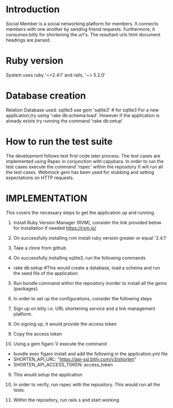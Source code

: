 # Introduction

Social Member is a social networking platform for members. It connects members with one another by sending friend requests. Furthermore, it consumes bitly for shortening the url's.
The resultant urls html document headings are parsed.

# Ruby version
System uses ruby '~>2.4.1'   and  rails, '~> 5.2.0'

# Database creation
Relation Database used: sqlite3
use gem 'sqlite3' # for sqlite3
For a new application,try using 'rake db:schema:load'.
However if the application is already exists try running the command 'rake db:setup'


# How to run the test suite
The development follows test first code later process.
The test cases are implemented using Rspec in conjunction with capybara.
In order to run the test cases execute the command 'rspec' within the repository
It will run all the test cases.
Webmock gem has been used for stubbing and setting expectations on HTTP requests.

# IMPLEMENTATION

This covers the necessary steps to get the application up and running.

1. Install Ruby Version Manager (RVM), consider the link provided below for installation if needed
   https://rvm.io/
2. On successfully installing rvm install ruby version greater or equal '2.4.1'

3. Take a clone from github

4. On successfully installing sqlite3, run the following commands
  * rake db:setup  #This would create a database, load a schema and run the seed file of the application

5. Run bundle command within the repository inorder to install all the gems (packages).

7. In order to set up the configurations, consider the following steps
  1. Sign up on bitly i.e. URL shortening service and a link management platform.
  2. On signing up, it would provide the access token
  3. Copy the access token

8. Using a gem figaro
  1/ execute the command
  * bundle exec figaro install
  and add the following in the application.yml file
  * SHORTEN_API_URL:           "https://api-ssl.bitly.com/v3/shorten"
  * SHORTEN_API_ACCESS_TOKEN:  access_token


9. This would setup the application

10. In order to verify, run rspec with the repository. This would run all the tests.

11. Within the repository, run rails s and start working
